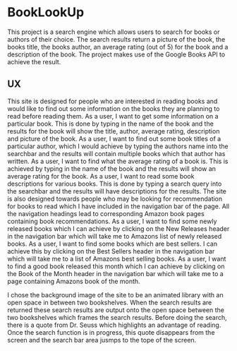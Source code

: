 # BookLookUp 
<p>This project is a search engine which allows users to search for books or authors of their choice.
The search results return a picture of the book, the books title, the books author, an average rating 
(out of 5) for the book and a description of the book. The project makes use of the Google Books API to 
achieve the result.</p>

## UX
This site is designed for people who are interested in reading books and would like to find out some information
on the books they are planning to read before reading them.
As a user, I want to get some information on a particular book. This is done by typing in the name of the book and the results
for the book will show the title, author, average rating, description and picture of the book.
As a user, I want to find out some book titles of a particular author, which I would achieve by typing the authors name 
into the searchbar and the results will contain multiple books which that author has written.
As a user, I want to find what the average rating of a book is. This is achieved by typing in the name of the book and the 
results will show an average rating for the book.
As a user, I want to read some book descriptions for various books. This is done by typing a search query into the searchbar
and the results will have descriptions for the results.
The site is also designed towards people who may be looking for recommendation for books to read which I have included in 
the navigation bar of the page. All the navigation headings lead to corresponding Amazon book pages containing book recommendations.
As a user, I want to find some newly released books which I can achieve by clicking on the New Releases header in the navigation
bar which will take me to Amazons list of newly released books.
As a user, I want to find some books which are best sellers. I can achieve this by clicking on the Best Sellers header in 
the navigation bar which will take me to a list of Amazons best selling books.
As a user, I want to find a good book released this month which I can achieve by clicking on the Book of the Month header
in the navigation bar which will take me to a page containing Amazons book of the month.

I chose the background image of the site to be an animated library with an open space in between two bookshelves.
When the search results are returned these search results are output onto the open space between the two bookshelves which
frames the search results. 
Before doing the search, there is a quote from Dr. Seuss which highlights an advantage of reading.
Once the search function is in progress, this quote disappears from the screen and the search bar area jusmps to the tope of the
screen. 

